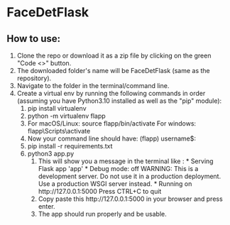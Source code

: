 # FaceDetFlask

## How to use:
<ol>
  <li> Clone the repo or download it as a zip file by clicking on the green "Code <>" button.
  <li> The downloaded folder's name will be FaceDetFlask (same as the repository). 
  <li> Navigate to the folder in the terminal/command line.
  <li> Create a virtual env by running the following commands in order (assuming you have Python3.10 installed as well as the "pip" module):
    <ol>
      <li> pip install virtualenv
      <li> python -m virtualenv flapp
      <li> For macOS/Linux: source flapp/bin/activate
           For windows: flapp\Scripts\activate
      <li> Now your command line should have: (flapp) username$: 
      <li> pip install -r requirements.txt
      <li> python3 app.py
    <ol>
  <li> This will show you a message in the terminal like :
     * Serving Flask app 'app'
     * Debug mode: off
       WARNING: This is a development server. Do not use it in a production deployment. Use a production WSGI server instead.
     * Running on http://127.0.0.1:5000
       Press CTRL+C to quit
   <li> Copy paste this http://127.0.0.1:5000 in your browser and press enter.
   <li> The app should run properly and be usable.
